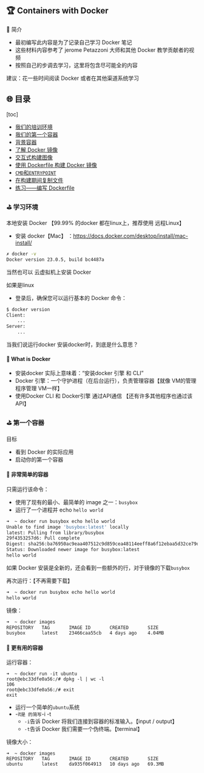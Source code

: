 ## 🏆 Containers with Docker

🚀 简介

+ 最初编写此内容是为了记录自己学习 Docker 笔记
+ 这些材料内容参考了 jerome Petazzoni 大师和其他 Docker 教学贡献者的视频
+ 按照自己的步调去学习，这里将包含尽可能全的内容

建议：花一些时间阅读 Docker 或者在其他渠道系统学习

## 🌐 目录

[toc]

- [我们的培训环境](https://2022-11-live.container.training/docker.yml.html#toc-our-training-environment)
- [我们的第一个容器](https://2022-11-live.container.training/docker.yml.html#toc-our-first-containers)
- [背景容器](https://2022-11-live.container.training/docker.yml.html#toc-background-containers)
- [了解 Docker 镜像](https://2022-11-live.container.training/docker.yml.html#toc-understanding-docker-images)
- [交互式构建图像](https://2022-11-live.container.training/docker.yml.html#toc-building-images-interactively)
- [使用 Dockerfile 构建 Docker 镜像](https://2022-11-live.container.training/docker.yml.html#toc-building-docker-images-with-a-dockerfile)
- [`CMD`和`ENTRYPOINT`](https://2022-11-live.container.training/docker.yml.html#toc-cmd-and-entrypoint)
- [在构建期间复制文件](https://2022-11-live.container.training/docker.yml.html#toc-copying-files-during-the-build)
- [练习——编写 Dockerfile](https://2022-11-live.container.training/docker.yml.html#toc-exercise--writing-dockerfiles)

### ⛳️ 学习环境

本地安装 Docker 【99.99% 的docker 都在linux上，推荐使用 远程Linux】

+ 安装 docker【Mac】 ：https://docs.docker.com/desktop/install/mac-install/

```sh
✗ docker -v
Docker version 23.0.5, build bc4487a
```

当然也可以 云虚拟机上安装 Docker

如果是linux

+ 登录后，确保您可以运行基本的 Docker 命令：

```sh
$ docker version
Client:
	...
Server:
	...
```

当我们说运行docker 安装docker时，到底是什么意思？

#### 🚀 What is Docker

+ 安装docker 实际上意味着：“安装docker 引擎 和 CLI”
+ Docker 引擎：一个守护进程（在后台运行），负责管理容器【就像 VM的管理程序管理 VM一样】
+ 使用Docker CLI 和 Docker引擎 通过API通信 【还有许多其他程序也通过该API】



### ⛳️ 第一个容器

目标

+ 看到 Docker 的实际应用
+ 启动你的第一个容器

#### 🚀 非常简单的容器

只需运行该命令：

+ 使用了现有的最小、最简单的 image 之一：`busybox`
+ 运行了一个进程并 echo `hello world`

```sh
➜  ~ docker run busybox echo hello world
Unable to find image 'busybox:latest' locally
latest: Pulling from library/busybox
29f4353257d6: Pull complete
Digest: sha256:ba76950ac9eaa407512c9d859cea48114eeff8a6f12ebaa5d32ce79d4a017dd8
Status: Downloaded newer image for busybox:latest
hello world
```

如果 Docker 安装是全新的，还会看到一些额外的行，对于镜像的下载`busybox`

再次运行：【不再需要下载】

```sh
➜  ~ docker run busybox echo hello world
hello world
```

镜像：

```sh
➜  ~ docker images
REPOSITORY   TAG       IMAGE ID       CREATED       SIZE
busybox      latest    23466caa55cb   4 days ago    4.04MB
```





#### 🚀 更有用的容器

运行容器：

```
➜  ~ docker run -it ubuntu
root@ebc33dfe0a56:/# dpkg -l | wc -l
106
root@ebc33dfe0a56:/# exit
exit
```

+ 运行一个简单的`ubuntu`系统
+ -it`是 的简写`-i -t
  + `-i`告诉 Docker 将我们连接到容器的标准输入。【input / output】
  + `-t`告诉 Docker 我们需要一个伪终端。【terminal】

镜像大小：

```
➜  ~ docker images
REPOSITORY   TAG       IMAGE ID       CREATED       SIZE
ubuntu       latest    da935f064913   10 days ago   69.3MB
```

